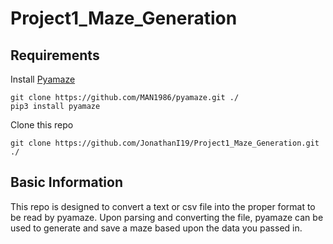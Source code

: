 # Project1_Maze_Generation

## Requirements
Install [Pyamaze](https://github.com/MAN1986/pyamaze)

```
git clone https://github.com/MAN1986/pyamaze.git ./
pip3 install pyamaze
```

Clone this repo
```
git clone https://github.com/JonathanI19/Project1_Maze_Generation.git ./
```

## Basic Information
This repo is designed to convert a text or csv file into the proper format to be read by pyamaze.
Upon parsing and converting the file, pyamaze can be used to generate and save a maze based upon the data you passed in.
